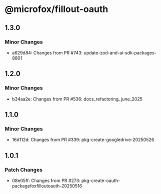 # @microfox/fillout-oauth

## 1.3.0

### Minor Changes

- a629d84: Changes from PR #743: update-zod-and-ai-sdk-packages-8801

## 1.2.0

### Minor Changes

- b34aa2e: Changes from PR #536: docs_refactoring_june_2025

## 1.1.0

### Minor Changes

- 16d112d: Changes from PR #339: pkg-create-googledrive-20250526

## 1.0.1

### Patch Changes

- 08e05ff: Changes from PR #273: pkg-create-oauth-packagefoxfilloutoauth-20250516
